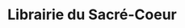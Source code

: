 ---
title: "Librairie du Sacré-Coeur"
url: /paray-le-monial/librairie-du-sacre-coeur/
shop: livres
---